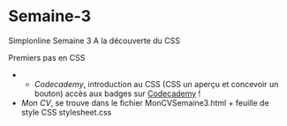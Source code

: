 # Semaine-3
Simplonline Semaine 3  A la découverte du CSS

Premiers pas en CSS

* * _Codecademy_, introduction au CSS (CSS un aperçu et concevoir un bouton) accès aux badges sur [Codecademy](https://www.codecademy.com/fr/users/valcott/achievements) !
* _Mon CV_, se trouve dans le fichier MonCVSemaine3.html + feuille de style CSS stylesheet.css
